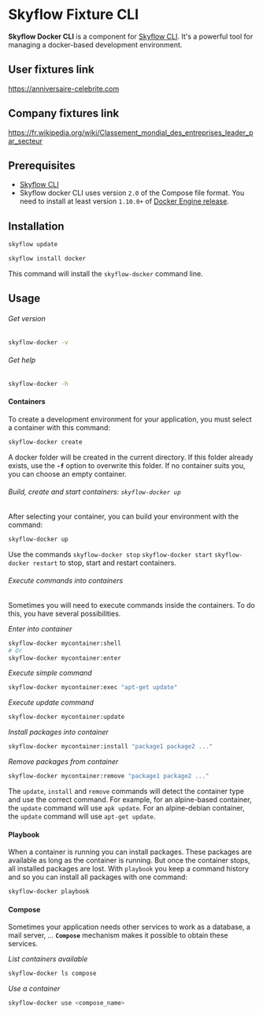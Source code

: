 Skyflow Fixture CLI
==============================================

**Skyflow Docker CLI** is a component for [Skyflow CLI][1].
It's a powerful tool for managing a docker-based development environment.

User fixtures link
----------------------------------------------

https://anniversaire-celebrite.com


Company fixtures link
----------------------------------------------

https://fr.wikipedia.org/wiki/Classement_mondial_des_entreprises_leader_par_secteur






Prerequisites
----------------------------------------------

* [Skyflow CLI][1]
* Skyflow docker CLI uses version `2.0` of the Compose file format. You need to install at least version `1.10.0+` of [Docker Engine release][2]. 

Installation
----------------------------------------------

```bash
skyflow update
```
```bash
skyflow install docker
```

This command will install the `skyflow-docker` command line.


Usage
----------------------------------------------

###### _Get version_
```bash
skyflow-docker -v
```

###### _Get help_
```bash
skyflow-docker -h
```

#### Containers

To create a development environment for your application, you must select a container with this command:
```bash
skyflow-docker create
```
A docker folder will be created in the current directory. If this folder already exists, use the **`-f`** option to overwrite this folder.
If no container suits you, you can choose an empty container.

###### _Build, create and start containers:_ `skyflow-docker up`

After selecting your container, you can build your environment with the command:

```bash
skyflow-docker up
```

Use the commands `skyflow-docker stop` `skyflow-docker start` `skyflow-docker restart` to stop, start and restart containers.

###### _Execute commands into containers_

Sometimes you will need to execute commands inside the containers. To do this, you have several possibilities.

_Enter into container_
```bash
skyflow-docker mycontainer:shell
# Or
skyflow-docker mycontainer:enter
```

_Execute simple command_
```bash
skyflow-docker mycontainer:exec "apt-get update"
```

_Execute update command_
```bash
skyflow-docker mycontainer:update
```

_Install packages into container_
```bash
skyflow-docker mycontainer:install "package1 package2 ..."
```

_Remove packages from container_
```bash
skyflow-docker mycontainer:remove "package1 package2 ..."
```

The `update`, `install` and `remove` commands will detect the container type and use the correct command.
For example, for an alpine-based container, the `update` command will use `apk update`.
For an alpine-debian container, the `update` command will use `apt-get update`.

#### Playbook

When a container is running you can install packages. 
These packages are available as long as the container is running. 
But once the container stops, all installed packages are lost. 
With `playbook` you keep a command history and so you can install all packages with one command:

```bash
skyflow-docker playbook
```

#### Compose

Sometimes your application needs other services to work as a database, a mail server, ...
**`Compose`** mechanism makes it possible to obtain these services.

_List containers available_

```bash
skyflow-docker ls compose
```

_Use a container_

```bash
skyflow-docker use <compose_name>
```

[1]: https://github.com/franckdiomande/Skyflow-cli/blob/master/README.md
[2]: https://docs.docker.com/compose/compose-file